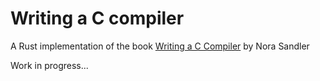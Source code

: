 # Writing a C compiler

A Rust implementation of the book [Writing a C Compiler](https://norasandler.com/book/) by Nora Sandler

Work in progress...